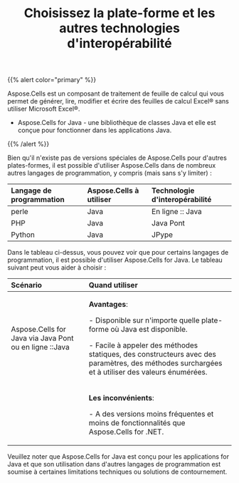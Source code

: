 ﻿---
title: Choisissez la plate-forme et les autres technologies d'interopérabilité
type: docs
weight: 10
url: /fr/java/choose-the-platform-and-other-interoperability-technology/
---
{{% alert color="primary" %}} 

 Aspose.Cells est un composant de traitement de feuille de calcul qui vous permet de générer, lire, modifier et écrire des feuilles de calcul Excel® sans utiliser Microsoft Excel®.

- Aspose.Cells for Java - une bibliothèque de classes Java et elle est conçue pour fonctionner dans les applications Java.

{{% /alert %}} 

 Bien qu'il n'existe pas de versions spéciales de Aspose.Cells pour d'autres plates-formes, il est possible d'utiliser Aspose.Cells dans de nombreux autres langages de programmation, y compris (mais sans s'y limiter) :

|**Langage de programmation** |**Aspose.Cells à utiliser** |**Technologie d'interopérabilité** |
|:- |:- |:- |
| perle|Java | En ligne :: Java|
| PHP|Java |Java Pont|
|Python |Java | JPype|
 Dans le tableau ci-dessus, vous pouvez voir que pour certains langages de programmation, il est possible d'utiliser Aspose.Cells for Java. Le tableau suivant peut vous aider à choisir :

|**Scénario** |**Quand utiliser** |
|:- |:- |
| Aspose.Cells for Java via Java Pont ou en ligne ::Java|<p>**Avantages**:</p><p>- Disponible sur n'importe quelle plate-forme où Java est disponible.</p><p>- Facile à appeler des méthodes statiques, des constructeurs avec des paramètres, des méthodes surchargées et à utiliser des valeurs énumérées.</p>|
||<p>**Les inconvénients**: </p><p>- A des versions moins fréquentes et moins de fonctionnalités que Aspose.Cells for .NET.</p>|
 Veuillez noter que Aspose.Cells for Java est conçu pour les applications for Java et que son utilisation dans d'autres langages de programmation est soumise à certaines limitations techniques ou solutions de contournement.

